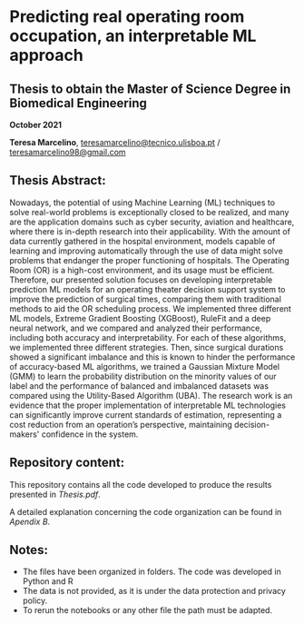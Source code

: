 # Predicting real operating room occupation, an interpretable ML approach

## Thesis to obtain the Master of Science Degree in Biomedical Engineering

**October 2021**

**Teresa Marcelino**, teresamarcelino@tecnico.ulisboa.pt / teresamarcelino98@gmail.com

## Thesis Abstract:

Nowadays, the potential of using Machine Learning (ML) techniques to solve real-world problems is exceptionally closed to be realized, and many are the application domains such as cyber security, aviation and healthcare, where there is in-depth research into their applicability. With the amount of data currently gathered in the hospital environment, models capable of learning and improving automatically through the use of data might solve problems that endanger the proper functioning of hospitals. The Operating Room (OR) is a high-cost environment, and its usage must be efficient. Therefore, our presented solution focuses on developing interpretable prediction ML models for an operating theater decision support system to improve the prediction of surgical times, comparing them with traditional methods to aid the OR scheduling process. We implemented three different ML models, Extreme Gradient Boosting (XGBoost), RuleFit and a deep neural network, and we compared and analyzed their performance, including both accuracy and interpretability. For each of these algorithms, we implemented three different strategies. Then, since surgical durations showed a significant imbalance and this is known to hinder the performance of accuracy-based ML algorithms, we trained a Gaussian Mixture Model (GMM) to learn the probability distribution on the minority values of our label and the performance of balanced and imbalanced datasets was compared using the Utility-Based Algorithm (UBA). The research work is an evidence that the proper implementation of interpretable ML technologies can significantly improve current standards of estimation, representing a cost reduction from an operation’s perspective, maintaining decision-makers' confidence in the system. 

## Repository content:

This repository contains all the code developed to produce the results presented in *Thesis.pdf*.

A detailed explanation concerning the code organization can be found in *Apendix B*.

## Notes:

- The files have been organized in folders. The code was developed in Python and R
- The data is not provided, as it is under the data protection and privacy policy.
- To rerun the notebooks or any other file the path must be adapted.
 
